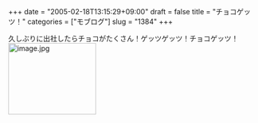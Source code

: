 +++
date = "2005-02-18T13:15:29+09:00"
draft = false
title = "チョコゲッツ！"
categories = ["モブログ"]
slug = "1384"
+++

久しぶりに出社したらチョコがたくさん！ゲッツゲッツ！チョコゲッツ！
<img src="http://ieiriblog.jugem.cc/?image=4130" class="pict" width="176" height="144" alt="image.jpg" />
&nbsp;
